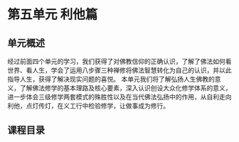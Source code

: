 
# 第五单元 利他篇
## 单元概述
经过前面四个单元的学习，我们获得了对佛教信仰的正确认识，了解了佛法如何看世界、看人生，学会了运用八步骤三种禅修将佛法智慧转化为自己的认识，并以此指导人生，获得了解决现实问题的喜悦。
本单元我们将了解弘扬人生佛教的意义，了解佛法修学的基本理路及核心要素，深入认识创设大众化修学体系的意义，进一步体会三级修学两套模式的殊胜性以及在当代佛法弘扬中的作用，从自利走向利他，点灯传灯，在义工行中检验修学，让做事成为修行。

## 课程目录

<SlugMenu left='1-1/5/' />